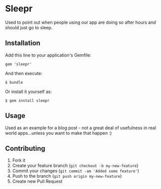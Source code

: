 # Sleepr

Used to point out when people using our app are doing so after hours and should just go to sleep.

## Installation

Add this line to your application's Gemfile:

    gem 'sleepr'

And then execute:

    $ bundle

Or install it yourself as:

    $ gem install sleepr

## Usage

Used as an example for a blog post - not a great deal of usefulness in real world apps...unless you want to make that happen :)

## Contributing

1. Fork it
2. Create your feature branch (`git checkout -b my-new-feature`)
3. Commit your changes (`git commit -am 'Added some feature'`)
4. Push to the branch (`git push origin my-new-feature`)
5. Create new Pull Request
